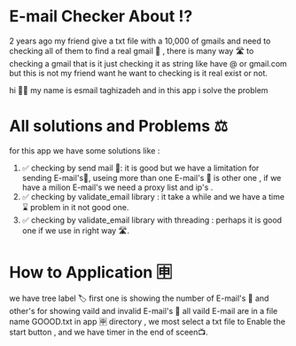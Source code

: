 # E-mail Checker About ⁉️

2 years ago my friend give a txt file with a 10,000 of gmails and need to checking all of them to find a real gmail 📧 , there is many way 🛣️ to checking 
a gmail that is it just checking it as string like have @ or gmail.com 
but this is not my friend want he want to checking is it real exist or not.

hi 🙋‍♂️ my name is esmail taghizadeh and in this app i solve the problem 


# All solutions and Problems ⚖️

for this app we have some solutions like :

1. ✅ checking by send mail 📧: it is good but we have a limitation for sending E-mail's📧, useing more than one E-mail's 📧 is other one , if we have a milion E-mail's
       we need a proxy list and ip's .
2. ✅ checking by validate_email library : it take a while and we have a time ⌛ problem in it not good one.
3. ✅ checking by validate_email library with threading : perhaps it is good one if we use in right way 🛣️.


# How to Application 🈸

we have tree label 🏷️ first one is showing the number of E-mail's 📧 and other's for showing vaild and invalid E-mail's 📧 all vaild E-mail are in a file name GOOOD.txt in 
app 🈸 directory , we most select a txt file to Enable the start button , and we have timer in the end of sceen📺.

